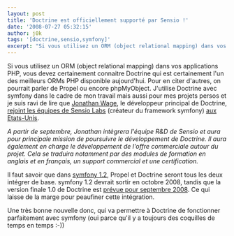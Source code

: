 ```yaml
---
layout: post
title: 'Doctrine est officiellement supporté par Sensio !'
date: '2008-07-27 05:32:15'
author: j0k
tags: '[doctrine,sensio,symfony]'
excerpt: "Si vous utilisez un ORM (object relational mapping) dans vos applications PHP, vous devez certainement connaitre Doctrine qui est certainement l'un des meilleurs ORMs PHP disponible aujourd'hui. Pour en citer d'autres, on pourrait parler de Propel ou encore phpMyObject.     \nJ'utilise Doctrine avec symfony dans le cadre de mon travail mais aussi pour mes projets …"
---
```


Si vous utilisez un ORM (object relational mapping) dans vos applications PHP, vous devez certainement connaitre Doctrine qui est certainement l'un des meilleurs ORMs PHP disponible aujourd'hui. Pour en citer d'autres, on pourrait parler de Propel ou encore phpMyObject.
J'utilise Doctrine avec symfony dans le cadre de mon travail mais aussi pour mes projets persos et je suis ravi de lire que [Jonathan Wage](http://www.phpdoctrine.org/contributor/jwage), le développeur principal de Doctrine, [rejoint les équipes de Sensio Labs](http://www.sensiolabs.com/blog/post/2008/07/24/Sensio-Labs-supporte-le-projet-Doctrine-et-ouvre-un-bureau-aux-Etats-Unis) (créateur du framework symfony) [aux Etats-Unis](http://www.phpdoctrine.org/blog/doctrine-gets-its-first-employee).

*A partir de septembre, Jonathan intègrera l'équipe R&D de Sensio et aura pour principale mission de poursuivre le développement de Doctrine. Il aura également en charge le développement de l'offre commerciale autour du projet. Cela se traduira notamment par des modules de formation en anglais et en français, un support commercial et une certification.*

Il faut savoir que dans [symfony 1.2](http://www.j0k3r.net/news-symfony-1-1-et-la-belle-roadmap-de-symfony-1-2-1983.html), Propel et Doctrine seront tous les deux intégrer de base. symfony 1.2 devrait sortir en octobre 2008, tandis que la version finale 1.0 de Doctrine est [prévue pour septembre 2008](http://trac.phpdoctrine.org/milestone/1.0.0). Ce qui laisse de la marge pour peaufiner cette intégration.

Une très bonne nouvelle donc, qui va permettre à Doctrine de fonctionner parfaitement avec symfony (oui parce qu'il y a toujours des coquilles de temps en temps :-))
